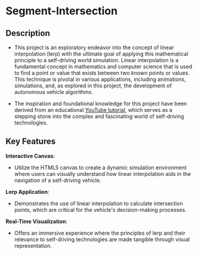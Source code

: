 # Segment-Intersection 

## Description 
- This project is an exploratory endeavor into the concept of linear interpolation (lerp) with the ultimate goal of applying this mathematical principle to a self-driving world simulation. Linear interpolation is a fundamental concept in mathematics and computer science that is used to find a point or value that exists between two known points or values. This technique is pivotal in various applications, including animations, simulations, and, as explored in this project, the development of autonomous vehicle algorithms.

- The inspiration and foundational knowledge for this project have been derived from an educational [YouTube tutorial](https://www.youtube.com/watch?v=fHOLQJo0FjQ), which serves as a stepping stone into the complex and fascinating world of self-driving technologies.


## Key Features 

**Interactive Canvas**:

 - Utilize the HTML5 canvas to create a dynamic simulation environment where users can visually understand how linear interpolation aids in the navigation of a self-driving vehicle.

**Lerp Application**:

  - Demonstrates the use of linear interpolation to calculate intersection points, which are critical for the vehicle's decision-making processes.

**Real-Time Visualization**:

 - Offers an immersive experience where the principles of lerp and their relevance to self-driving technologies are made tangible through visual representation.
